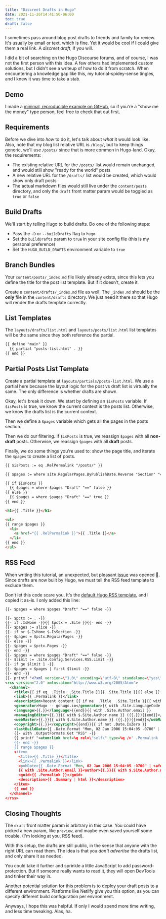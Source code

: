 ```yaml
---
title: "Discreet Drafts in Hugo"
date: 2021-11-26T14:41:50-06:00
toc: true
draft: false
---
```


I sometimes pass around blog post drafts to friends and family for review. It's usually by email or text, which is fine. Yet it would be cool if I could give them a real link. A _discreet draft_, if you will.

<!--more-->

I did a bit of searching on the Hugo Discourse forums, and of course, I was not the first person with this idea. A few others had implemented custom solutions, but I didn't see a writeup of how to do it from scratch. When encountering a knowledge gap like this, my tutorial-spidey-sense tingles, and I knew it was time to take a stab.

## Demo

I made a [minimal, reproducible example on GitHub](https://github.com/zwbetz-gh/hugo-discreet-drafts), so if you're a "show me the money" type person, feel free to check that out first.

## Requirements

Before we dive into _how_ to do it, let's talk about _what_ it would look like. Also, note that my blog list relative URL is `/blog/`, but to keep things generic, we'll use `/posts/` since that is more common in Hugo-land. Okay, the requirements:

- The existing relative URL for the `/posts/` list would remain unchanged, and would still show "ready for the world" posts
- A new relative URL for the `/drafts/` list would be created, which would show only draft posts
- The actual markdown files would still live under the `content/posts` directory, and only the `draft` front matter param would be toggled as `true` or `false`

## Build Drafts

We'll start by telling Hugo to build drafts. Do one of the following steps:

- Pass the `-D` or `--buildDrafts` flag to `hugo`
- Set the `buildDrafts` param to `true` in your site config file (this is my personal preference)
- Set the `HUGO_BUILD_DRAFTS` environment variable to `true`

## Branch Bundles

Your `content/posts/_index.md` file likely already exists, since this lets you define the title for the post list template. But if it doesn't, create it.

Create a `content/drafts/_index.md` file as well. The `_index.md` should be the **only** file in the `content/drafts` directory. We just need it there so that Hugo will render the drafts template correctly.

## List Templates

The `layouts/drafts/list.html` and `layouts/posts/list.html` list templates will be the same since they both reference the partial.

```html
{{ define "main" }}
  {{ partial "posts-list.html" . }}
{{ end }}
```

## Partial Posts List Template

Create a partial template at `layouts/partials/posts-list.html`. We use a partial here because the layout logic for the post vs draft list is virtually the same. The only difference is whether drafts are shown.

Okay, let's break it down. We start by defining an `$isPosts` variable. If `$isPosts` is true, we know the current context is the posts list. Otherwise, we know the drafts list is the current context.

Then we define a `$pages` variable which gets all the pages in the posts section.

Then we do our filtering. If `$isPosts` is true, we reassign `$pages` with all **non-draft** posts. Otherwise, we reassign `$pages` with all **draft** posts.

Finally, we do some things you're used to: show the page title, and iterate the `$pages` to create a list of posts.

```html
{{ $isPosts := eq .RelPermalink "/posts/" }}

{{ $pages := where site.RegularPages.ByPublishDate.Reverse "Section" "==" "posts" }}

{{ if $isPosts }}
  {{ $pages = where $pages "Draft" "==" false }}
{{ else }}
  {{ $pages = where $pages "Draft" "==" true }}
{{ end }}

<h1>{{ .Title }}</h1>

<ul>
{{ range $pages }}
  <li>
    <a href="{{ .RelPermalink }}">{{ .Title }}</a>
  </li>
{{ end }}
</ul>
```

## RSS Feed

When writing this tutorial, an unexpected, but pleasant [issue](https://github.com/zwbetz-gh/zwbetz/issues/9) was opened 🙂. Since drafts are now built by Hugo, we must tell the RSS feed template to exclude them.

Don't let this code scare you. It's the [default Hugo RSS template](https://github.com/gohugoio/hugo/blob/master/tpl/tplimpl/embedded/templates/_default/rss.xml), and I copied it as-is. I only added this line:

```xml
{{- $pages = where $pages "Draft" "==" false -}}
```

```xml
{{- $pctx := . -}}
{{- if .IsHome -}}{{ $pctx = .Site }}{{- end -}}
{{- $pages := slice -}}
{{- if or $.IsHome $.IsSection -}}
{{- $pages = $pctx.RegularPages -}}
{{- else -}}
{{- $pages = $pctx.Pages -}}
{{- end -}}
{{- $pages = where $pages "Draft" "==" false -}}
{{- $limit := .Site.Config.Services.RSS.Limit -}}
{{- if ge $limit 1 -}}
{{- $pages = $pages | first $limit -}}
{{- end -}}
{{- printf "<?xml version=\"1.0\" encoding=\"utf-8\" standalone=\"yes\"?>" | safeHTML }}
<rss version="2.0" xmlns:atom="http://www.w3.org/2005/Atom">
  <channel>
    <title>{{ if eq  .Title  .Site.Title }}{{ .Site.Title }}{{ else }}{{ with .Title }}{{.}} on {{ end }}{{ .Site.Title }}{{ end }}</title>
    <link>{{ .Permalink }}</link>
    <description>Recent content {{ if ne  .Title  .Site.Title }}{{ with .Title }}in {{.}} {{ end }}{{ end }}on {{ .Site.Title }}</description>
    <generator>Hugo -- gohugo.io</generator>{{ with .Site.LanguageCode }}
    <language>{{.}}</language>{{end}}{{ with .Site.Author.email }}
    <managingEditor>{{.}}{{ with $.Site.Author.name }} ({{.}}){{end}}</managingEditor>{{end}}{{ with .Site.Author.email }}
    <webMaster>{{.}}{{ with $.Site.Author.name }} ({{.}}){{end}}</webMaster>{{end}}{{ with .Site.Copyright }}
    <copyright>{{.}}</copyright>{{end}}{{ if not .Date.IsZero }}
    <lastBuildDate>{{ .Date.Format "Mon, 02 Jan 2006 15:04:05 -0700" | safeHTML }}</lastBuildDate>{{ end }}
    {{- with .OutputFormats.Get "RSS" -}}
    {{ printf "<atom:link href=%q rel=\"self\" type=%q />" .Permalink .MediaType | safeHTML }}
    {{- end -}}
    {{ range $pages }}
    <item>
      <title>{{ .Title }}</title>
      <link>{{ .Permalink }}</link>
      <pubDate>{{ .Date.Format "Mon, 02 Jan 2006 15:04:05 -0700" | safeHTML }}</pubDate>
      {{ with .Site.Author.email }}<author>{{.}}{{ with $.Site.Author.name }} ({{.}}){{end}}</author>{{end}}
      <guid>{{ .Permalink }}</guid>
      <description>{{ .Summary | html }}</description>
    </item>
    {{ end }}
  </channel>
</rss>
```

## Closing Thoughts

The `draft` front matter param is arbitrary in this case. You could have picked a new param, like `preview`, and maybe even saved yourself some trouble. (I'm looking at you, RSS feed).

With this setup, the drafts are still public, in the sense that anyone with the right URL can read them. The idea is that you _don't advertise_ the drafts list, and only share it as needed.

You could take it further and sprinkle a little JavaScript to add password-protection. But if someone really wants to read it, they will open DevTools and tinker their way in.

Another potential solution for this problem is to deploy your draft posts to a different environment. Platforms like Netlify give you this option, as you can specify different build configuration per environment.

Anyways, I hope this was helpful. If only I would spend more time writing, and less time tweaking. Alas, ha.
